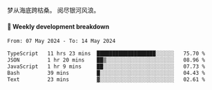 梦从海底跨枯桑。
阅尽银河风浪。


#### 📝 Weekly development breakdown

<!--START_SECTION:waka-->

```txt
From: 07 May 2024 - To: 14 May 2024

TypeScript   11 hrs 23 mins  ███████████████████░░░░░░   75.70 %
JSON         1 hr 20 mins    ██▒░░░░░░░░░░░░░░░░░░░░░░   08.96 %
JavaScript   1 hr 9 mins     ██░░░░░░░░░░░░░░░░░░░░░░░   07.73 %
Bash         39 mins         █░░░░░░░░░░░░░░░░░░░░░░░░   04.43 %
Text         23 mins         ▓░░░░░░░░░░░░░░░░░░░░░░░░   02.61 %
```

<!--END_SECTION:waka-->



